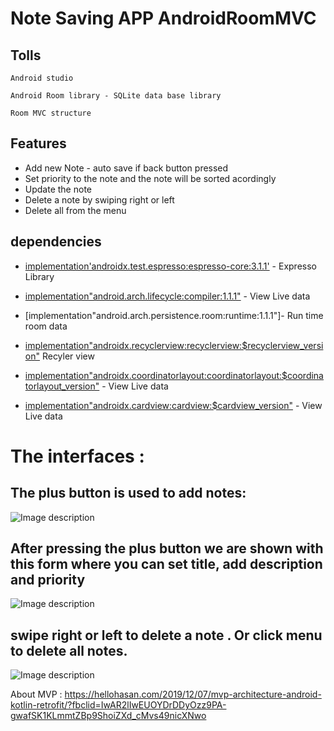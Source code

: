 # Note Saving APP AndroidRoomMVC

## Tolls
 ```
 Android studio

 ```
 ```
 Android Room library - SQLite data base library
 ```
  ```
 Room MVC structure 
 ```
 
 ## Features 
 * Add new Note - auto save if back button pressed
 * Set priority to the note and the note will be sorted acordingly 
 * Update the note
 * Delete a note by swiping right or left
 * Delete all from the menu 
 
 ## dependencies 
 
 * [implementation'androidx.test.espresso:espresso-core:3.1.1'](https://developer.android.com/training/testing/espresso) - Expresso Library 
 * [implementation"android.arch.lifecycle:compiler:1.1.1"](https://www.coursera.org/) - View Live data 
 * [implementation"android.arch.persistence.room:runtime:1.1.1"]- Run time room data
 * [implementation"androidx.recyclerview:recyclerview:$recyclerview_version"](https://developer.android.com/guide/topics/ui/layout/recyclerview) Recyler view 
 * [implementation"androidx.coordinatorlayout:coordinatorlayout:$coordinatorlayout_version"](https://developer.android.com/reference/android/support/design/widget/CoordinatorLayout) - View Live data 
 
  * [implementation"androidx.cardview:cardview:$cardview_version"](https://developer.android.com/reference/android/support/design/widget/Cardview) - View Live data 




# The interfaces :



## The plus button is used to add notes:

![Image description](https://github.com/PlabonKumarsaha/AndroidRoomMVC/blob/master/images/78542324_760892381053603_1774269355257757696_n.jpg)




## After pressing the plus button we are shown with this form where you can set title, add description and priority

![Image description](https://github.com/PlabonKumarsaha/AndroidRoomMVC/blob/master/images/78322959_2524598121160707_7698239479441522688_n.jpg)





## swipe right or left to delete a note . Or click menu to delete all notes.


![Image description](https://github.com/PlabonKumarsaha/AndroidRoomMVC/blob/master/images/77156470_2193699640934959_885923715894738944_n.jpg)



About MVP : https://hellohasan.com/2019/12/07/mvp-architecture-android-kotlin-retrofit/?fbclid=IwAR2lIwEUOYDrDDyOzz9PA-gwafSK1KLmmtZBp9ShoiZXd_cMvs49nicXNwo


